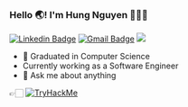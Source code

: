 ### Hello 🌏! I'm Hung Nguyen 👋🇻🇳
[![Linkedin Badge](https://img.shields.io/badge/-hungnguyen-blue?style=flat&logo=Linkedin&logoColor=white&link=https://www.linkedin.com/in/hungnguyen-cosc/)](https://www.linkedin.com/in/hungnguyen-cosc/)
[![Gmail Badge](https://img.shields.io/badge/-hungnguyen.cosc-c14438?style=flat&logo=Gmail&logoColor=white&link=mailto:hungnguyen.cosc@gmail.com)](mailto:hungnguyen.cosc@gmail.com)
![](https://komarev.com/ghpvc/?username=hungnguyen7&color=brightgreen)
- 🌱 Graduated in Computer Science
- Currently working as a Software Engineer
- 💬 Ask me about anything

👉🏻 [![TryHackMe](https://img.shields.io/badge/-tryhackme-red?style=flat-square&logo=tryhackme)](https://tryhackme.com/p/darto)
